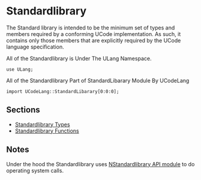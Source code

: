 # Standardlibrary

The Standard library is intended to be the minimum set of types and members required by a conforming UCode implementation. As such, it contains only those members that are explicitly required by the UCode language specification.

All of the Standardlibrary is Under The ULang Namespace.

```
use ULang;
```

All of the Standardlibrary Part of StandardLibarary Module By UCodeLang

```
import UCodeLang::StandardLibarary[0:0:0];
```

## Sections

- [Standardlibrary Types](Standardlibrary/Types.md)
- [Standardlibrary Functions](Standardlibrary/Functions.md)

## Notes

Under the hood the Standardlibrary uses [NStandardlibrary API module](./APIs/NStandardlibrary.md) to do  operating system calls.